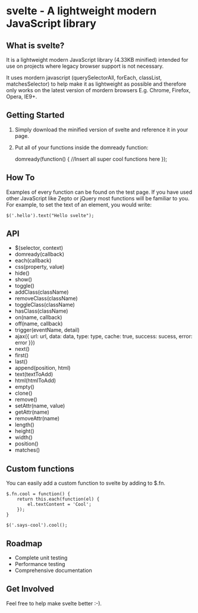 svelte - A lightweight modern JavaScript library
======================================

What is svelte?
---------------------

It is a lightweight modern JavaScript library (4.33KB minified) intended for use on projects where legacy browser support is not necessary.

It uses mordern javascript (querySelectorAll, forEach, classList, matchesSelector) to help make it as lightweight as possible and therefore only works on the latest version of mordern browsers E.g. Chrome, Firefox, Opera, IE9+.

Getting Started
---------------------

1) Simply download the minified version of svelte and reference it in your page.

	<script src="svelte.min.js"></script>

2) Put all of your functions inside the domready function:

	domready(function() {
	   //Insert all super cool functions here
	});

How To
---------------------

Examples of every function can be found on the test page. If you have used other JavaScript like Zepto or jQuery most functions will be familiar to you. For example, to set the text of an element, you would write:

	$('.hello').text("Hello svelte");

API
---------------------

* $(selector, context)
* domready(callback)
* each(callback)
* css(property, value)
* hide()
* show()
* toggle()
* addClass(className)
* removeClass(className)
* toggleClass(className)
* hasClass(className)
* on(name, callback)
* off(name, callback)
* trigger(eventName, detail)
* ajax({ url: url, data: data, type: type, cache: true, success: sucess, error: error }})
* next()
* first()
* last()
* append(position, html)
* text(textToAdd)
* html(htmlToAdd)
* empty()
* clone()
* remove()
* setAttr(name, value)
* getAttr(name)
* removeAttr(name)
* length()
* height()
* width()
* position()
* matches()

Custom functions
---------------------

You can easily add a custom function to svelte by adding to $.fn.

	$.fn.cool = function() {
		return this.each(function(el) {
	    	el.textContent = 'Cool';
	    });
	}
	
	$('.says-cool').cool();

Roadmap
---------------------

* Complete unit testing
* Performance testing
* Comprehensive documentation

Get Involved
---------------------

Feel free to help make svelte better :-).